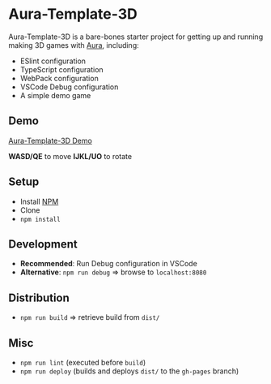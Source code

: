# Aura-Template-3D

Aura-Template-3D is a bare-bones starter project for getting up and running making 3D games with [Aura](https://github.com/optionallychained/Aura), including:
- ESlint configuration
- TypeScript configuration
- WebPack configuration
- VSCode Debug configuration
- A simple demo game


## Demo

[Aura-Template-3D Demo](https://optionallychained.github.io/Aura-Template-3D/)

**WASD/QE** to move
**IJKL/UO** to rotate


## Setup
- Install [NPM](https://nodejs.org/)
- Clone
- `npm install`


## Development
- **Recommended**: Run Debug configuration in VSCode
- **Alternative**: `npm run debug` => browse to `localhost:8080`


## Distribution
- `npm run build` => retrieve build from `dist/`


## Misc
- `npm run lint` (executed before `build`)
- `npm run deploy` (builds and deploys `dist/` to the `gh-pages` branch)
